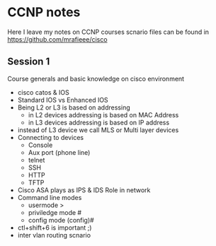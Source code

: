 CCNP notes
===========
Here I leave my notes on CCNP courses
scnario files can be found in https://github.com/mrafieee/cisco

Session 1
-----------
Course generals and basic knowledge on cisco environment

* cisco catos & IOS
* Standard IOS vs Enhanced IOS
* Being L2 or L3 is based on addressing 
	- in L2 devices addressing is based on MAC Address
	- in L3 devices addressing is based on IP address
* instead of L3 device we call MLS or Multi layer devices
* Connecting to devices
	- Console
	- Aux port (phone line)
	- telnet
	- SSH
	- HTTP
	- TFTP
* Cisco ASA plays as IPS & IDS Role in network
* Command line modes
	- usermode 		>
	- priviledge mode	#
	- config mode		(config)#
* ctl+shift+6 is important ;)
* inter vlan routing scnario 

